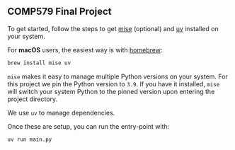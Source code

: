 ## COMP579 Final Project

To get started, follow the steps to get [mise](https://mise.jdx.dev/getting-started.html) 
(optional) and [uv](https://docs.astral.sh/uv/) installed on your system. 

For **macOS** users, the easiest way is with [homebrew](https://brew.sh/):

```bash
brew install mise uv
```

`mise` makes it easy to manage multiple Python versions on your system. For this
project we pin the Python version to `3.9`. If you have it installed, `mise` will
switch your system Python to the pinned version upon entering the project
directory.

We use `uv` to manage dependencies.

Once these are setup, you can run the entry-point with:

```bash
uv run main.py
```
